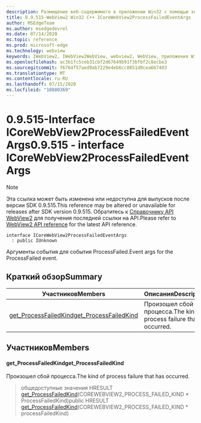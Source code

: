 ```yaml
---
description: Размещение веб-содержимого в приложении Win32 с помощью элемента управления Microsoft Edge WebView2
title: 0.9.515-WebView2 Win32 C++ ICoreWebView2ProcessFailedEventArgs
author: MSEdgeTeam
ms.author: msedgedevrel
ms.date: 07/14/2020
ms.topic: reference
ms.prod: microsoft-edge
ms.technology: webview
keywords: IWebView2, IWebView2WebView, webview2, WebView, приложения Win32, Win32, EDGE, ICoreWebView2, ICoreWebView2Controller, элемент управления "веб-браузер", HTML Edge
ms.openlocfilehash: ac3b1fc5ceb31cbf2d67649b91f3bfbf2c8ecbe3
ms.sourcegitcommit: f6764f57aed9ab7229e4eb6cc8851d0cea667403
ms.translationtype: MT
ms.contentlocale: ru-RU
ms.lasthandoff: 07/15/2020
ms.locfileid: "10880369"
---
```

# <span data-ttu-id="ab566-104">0.9.515-Interface ICoreWebView2ProcessFailedEventArgs</span><span class="sxs-lookup"><span data-stu-id="ab566-104">0.9.515 - interface ICoreWebView2ProcessFailedEventArgs</span></span> 

> [!NOTE]
> <span data-ttu-id="ab566-105">Эта ссылка может быть изменена или недоступна для выпусков после версии SDK 0.9.515.</span><span class="sxs-lookup"><span data-stu-id="ab566-105">This reference may be altered or unavailable for releases after SDK version 0.9.515.</span></span> <span data-ttu-id="ab566-106">Обратитесь к [Справочнику API WebView2](../../../webview2-api-reference.md) для получения последней ссылки на API.</span><span class="sxs-lookup"><span data-stu-id="ab566-106">Please refer to [WebView2 API reference](../../../webview2-api-reference.md) for the latest API reference.</span></span>

```
interface ICoreWebView2ProcessFailedEventArgs
  : public IUnknown
```

<span data-ttu-id="ab566-107">Аргументы события для события ProcessFailed.</span><span class="sxs-lookup"><span data-stu-id="ab566-107">Event args for the ProcessFailed event.</span></span>

## <span data-ttu-id="ab566-108">Краткий обзор</span><span class="sxs-lookup"><span data-stu-id="ab566-108">Summary</span></span>

 <span data-ttu-id="ab566-109">Участников</span><span class="sxs-lookup"><span data-stu-id="ab566-109">Members</span></span>                        | <span data-ttu-id="ab566-110">Описания</span><span class="sxs-lookup"><span data-stu-id="ab566-110">Descriptions</span></span>
--------------------------------|---------------------------------------------
[<span data-ttu-id="ab566-111">get_ProcessFailedKind</span><span class="sxs-lookup"><span data-stu-id="ab566-111">get_ProcessFailedKind</span></span>](#get_processfailedkind) | <span data-ttu-id="ab566-112">Произошел сбой процесса.</span><span class="sxs-lookup"><span data-stu-id="ab566-112">The kind of process failure that has occurred.</span></span>

## <span data-ttu-id="ab566-113">Участников</span><span class="sxs-lookup"><span data-stu-id="ab566-113">Members</span></span>

#### <span data-ttu-id="ab566-114">get_ProcessFailedKind</span><span class="sxs-lookup"><span data-stu-id="ab566-114">get_ProcessFailedKind</span></span> 

<span data-ttu-id="ab566-115">Произошел сбой процесса.</span><span class="sxs-lookup"><span data-stu-id="ab566-115">The kind of process failure that has occurred.</span></span>

> <span data-ttu-id="ab566-116">общедоступные значения HRESULT [get_ProcessFailedKind](#get_processfailedkind)(COREWEBVIEW2_PROCESS_FAILED_KIND \* ProcessFailedKind)</span><span class="sxs-lookup"><span data-stu-id="ab566-116">public HRESULT [get_ProcessFailedKind](#get_processfailedkind)(COREWEBVIEW2_PROCESS_FAILED_KIND \* processFailedKind)</span></span>

